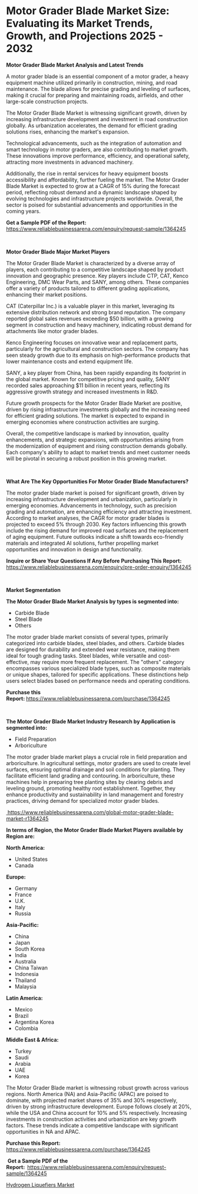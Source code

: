 <p><h1>Motor Grader Blade Market Size: Evaluating its Market Trends, Growth, and Projections 2025 - 2032</h1></p><p><strong>Motor Grader Blade Market Analysis and Latest Trends</strong></p>
<p><p>A motor grader blade is an essential component of a motor grader, a heavy equipment machine utilized primarily in construction, mining, and road maintenance. The blade allows for precise grading and leveling of surfaces, making it crucial for preparing and maintaining roads, airfields, and other large-scale construction projects. </p><p>The Motor Grader Blade Market is witnessing significant growth, driven by increasing infrastructure development and investment in road construction globally. As urbanization accelerates, the demand for efficient grading solutions rises, enhancing the market's expansion. </p><p>Technological advancements, such as the integration of automation and smart technology in motor graders, are also contributing to market growth. These innovations improve performance, efficiency, and operational safety, attracting more investments in advanced machinery. </p><p>Additionally, the rise in rental services for heavy equipment boosts accessibility and affordability, further fueling the market. The Motor Grader Blade Market is expected to grow at a CAGR of 15% during the forecast period, reflecting robust demand and a dynamic landscape shaped by evolving technologies and infrastructure projects worldwide. Overall, the sector is poised for substantial advancements and opportunities in the coming years.</p></p>
<p><strong>Get a Sample PDF of the Report:&nbsp;</strong> <a href="https://www.reliablebusinessarena.com/enquiry/request-sample/1364245?utm_campaign=2570&utm_medium=2&utm_source=Github&utm_content=ia&utm_term=19022025&utm_id=motor-grader-blade">https://www.reliablebusinessarena.com/enquiry/request-sample/1364245</a></p>
<p>&nbsp;</p>
<p><strong>Motor Grader Blade Major Market Players</strong></p>
<p><p>The Motor Grader Blade Market is characterized by a diverse array of players, each contributing to a competitive landscape shaped by product innovation and geographic presence. Key players include CTP, CAT, Kenco Engineering, DMC Wear Parts, and SANY, among others. These companies offer a variety of products tailored to different grading applications, enhancing their market positions.</p><p>CAT (Caterpillar Inc.) is a valuable player in this market, leveraging its extensive distribution network and strong brand reputation. The company reported global sales revenues exceeding $50 billion, with a growing segment in construction and heavy machinery, indicating robust demand for attachments like motor grader blades.</p><p>Kenco Engineering focuses on innovative wear and replacement parts, particularly for the agricultural and construction sectors. The company has seen steady growth due to its emphasis on high-performance products that lower maintenance costs and extend equipment life.</p><p>SANY, a key player from China, has been rapidly expanding its footprint in the global market. Known for competitive pricing and quality, SANY recorded sales approaching $11 billion in recent years, reflecting its aggressive growth strategy and increased investments in R&D.</p><p>Future growth prospects for the Motor Grader Blade Market are positive, driven by rising infrastructure investments globally and the increasing need for efficient grading solutions. The market is expected to expand in emerging economies where construction activities are surging.</p><p>Overall, the competitive landscape is marked by innovation, quality enhancements, and strategic expansions, with opportunities arising from the modernization of equipment and rising construction demands globally. Each company's ability to adapt to market trends and meet customer needs will be pivotal in securing a robust position in this growing market.</p></p>
<p>&nbsp;</p>
<p><strong>What Are The Key Opportunities For Motor Grader Blade Manufacturers?</strong></p>
<p><p>The motor grader blade market is poised for significant growth, driven by increasing infrastructure development and urbanization, particularly in emerging economies. Advancements in technology, such as precision grading and automation, are enhancing efficiency and attracting investment. According to market analyses, the CAGR for motor grader blades is projected to exceed 5% through 2030. Key factors influencing this growth include the rising demand for improved road surfaces and the replacement of aging equipment. Future outlooks indicate a shift towards eco-friendly materials and integrated AI solutions, further propelling market opportunities and innovation in design and functionality.</p></p>
<p><strong>Inquire or Share Your Questions If Any Before Purchasing This Report:</strong> <a href="https://www.reliablebusinessarena.com/enquiry/pre-order-enquiry/1364245?utm_campaign=2570&utm_medium=2&utm_source=Github&utm_content=ia&utm_term=19022025&utm_id=motor-grader-blade">https://www.reliablebusinessarena.com/enquiry/pre-order-enquiry/1364245</a></p>
<p>&nbsp;</p>
<p><strong>Market Segmentation</strong></p>
<p><strong>The Motor Grader Blade Market Analysis by types is segmented into:</strong></p>
<p><ul><li>Carbide Blade</li><li>Steel Blade</li><li>Others</li></ul></p>
<p><p>The motor grader blade market consists of several types, primarily categorized into carbide blades, steel blades, and others. Carbide blades are designed for durability and extended wear resistance, making them ideal for tough grading tasks. Steel blades, while versatile and cost-effective, may require more frequent replacement. The "others" category encompasses various specialized blade types, such as composite materials or unique shapes, tailored for specific applications. These distinctions help users select blades based on performance needs and operating conditions.</p></p>
<p><strong>Purchase this Report:&nbsp;</strong><a href="https://www.reliablebusinessarena.com/purchase/1364245?utm_campaign=2570&utm_medium=2&utm_source=Github&utm_content=ia&utm_term=19022025&utm_id=motor-grader-blade">https://www.reliablebusinessarena.com/purchase/1364245</a></p>
<p>&nbsp;</p>
<p><strong>The Motor Grader Blade Market Industry Research by Application is segmented into:</strong></p>
<p><ul><li>Field Preparation</li><li>Arboriculture</li></ul></p>
<p><p>The motor grader blade market plays a crucial role in field preparation and arboriculture. In agricultural settings, motor graders are used to create level surfaces, ensuring optimal drainage and soil conditions for planting. They facilitate efficient land grading and contouring. In arboriculture, these machines help in preparing tree planting sites by clearing debris and leveling ground, promoting healthy root establishment. Together, they enhance productivity and sustainability in land management and forestry practices, driving demand for specialized motor grader blades.</p></p>
<p><a href="https://www.reliablebusinessarena.com/global-motor-grader-blade-market-r1364245?utm_campaign=2570&utm_medium=2&utm_source=Github&utm_content=ia&utm_term=19022025&utm_id=motor-grader-blade">&nbsp;https://www.reliablebusinessarena.com/global-motor-grader-blade-market-r1364245</a></p>
<p><strong>In terms of Region, the Motor Grader Blade Market Players available by Region are:</strong></p>
<p>
    <p> <strong> North America: </strong>
        <ul>
            <li>United States</li>
            <li>Canada</li>
        </ul>
        </p> 
    <p> <strong> Europe: </strong>
        <ul>
            <li>Germany</li>
            <li>France</li>
            <li>U.K.</li>
            <li>Italy</li>
            <li>Russia</li>
        </ul>
        </p> 
    <p> <strong> Asia-Pacific: </strong>
        <ul>
            <li>China</li>
            <li>Japan</li>
            <li>South Korea</li>
            <li>India</li>
            <li>Australia</li>
            <li>China Taiwan</li>
            <li>Indonesia</li>
            <li>Thailand</li>
            <li>Malaysia</li>
        </ul>
        </p> 
    <p> <strong> Latin America: </strong>
        <ul>
            <li>Mexico</li>
            <li>Brazil</li>
            <li>Argentina Korea</li>
            <li>Colombia</li>
        </ul>
        </p> 
    <p> <strong> Middle East & Africa: </strong>
        <ul>
            <li>Turkey</li>
            <li>Saudi</li>
            <li>Arabia</li>
            <li>UAE</li>
            <li>Korea</li>
        </ul>
    </p>
    </p>
<p><p>The Motor Grader Blade market is witnessing robust growth across various regions. North America (NA) and Asia-Pacific (APAC) are poised to dominate, with projected market shares of 35% and 30% respectively, driven by strong infrastructure development. Europe follows closely at 20%, while the USA and China account for 10% and 5% respectively. Increasing investments in construction activities and urbanization are key growth factors. These trends indicate a competitive landscape with significant opportunities in NA and APAC.</p></p>
<p><strong>Purchase this Report: </strong><a href="https://www.reliablebusinessarena.com/purchase/1364245?utm_campaign=2570&utm_medium=2&utm_source=Github&utm_content=ia&utm_term=19022025&utm_id=motor-grader-blade">https://www.reliablebusinessarena.com/purchase/1364245</a></p>
<p>&nbsp;<strong>Get a Sample PDF of the Report:&nbsp;&nbsp;</strong><a href="https://www.reliablebusinessarena.com/enquiry/request-sample/1364245?utm_campaign=2570&utm_medium=2&utm_source=Github&utm_content=ia&utm_term=19022025&utm_id=motor-grader-blade">https://www.reliablebusinessarena.com/enquiry/request-sample/1364245</a></p>
<p><strong></strong></p>
<p><p><a href="https://github.com/kimberjam0i/Market-Research-Report-List-1/blob/main/hydrogen-liquefiers-market.md?utm_campaign=2570&utm_medium=2&utm_source=Github&utm_content=ia&utm_term=19022025&utm_id=motor-grader-blade">Hydrogen Liquefiers Market</a></p></p>